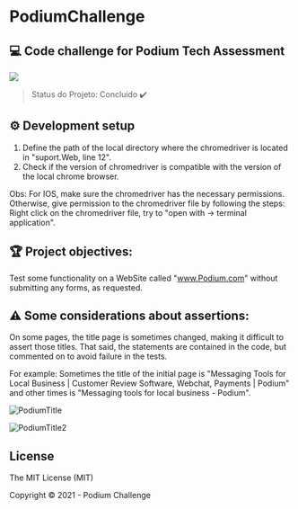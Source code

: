 # PodiumChallenge

## :computer: Code challenge for Podium Tech Assessment 

<img src="https://img.shields.io/static/v1?label=Java&message=Selenium&color=blue&style=for-the-badge&logo=java"/>

> Status do Projeto: Concluido :heavy_check_mark:

## :gear: Development setup

1) Define the path of the local directory where the chromedriver is located in "suport.Web, line 12". 
2) Check if the version of chromedriver is compatible with the version of the local chrome browser.

Obs: For IOS, make sure the chromedriver has the necessary permissions. Otherwise, give permission to the chromedriver file by following the steps: 
Right click on the chromedriver file, try to "open with -> terminal application".

## :trophy: Project objectives:

Test some functionality on a WebSite called "www.Podium.com" without submitting any forms, as requested.


## :warning: Some considerations about assertions:

On some pages, the title page is sometimes changed, making it difficult to assert those titles.
That said, the statements are contained in the code, but commented on to avoid failure in the tests.

For example: 
Sometimes the title of the initial page is "Messaging Tools for Local Business | Customer Review Software, Webchat, Payments | Podium" and other times is "Messaging tools for local business - Podium".

![PodiumTitle](https://user-images.githubusercontent.com/56842956/110227127-cf891980-7ed3-11eb-88a4-e0aaf2452e06.png)

![PodiumTitle2](https://user-images.githubusercontent.com/56842956/110227132-d1eb7380-7ed3-11eb-9e43-56b2b92818b6.png)

## License

The MIT License (MIT)

Copyright ©️ 2021 - Podium Challenge

